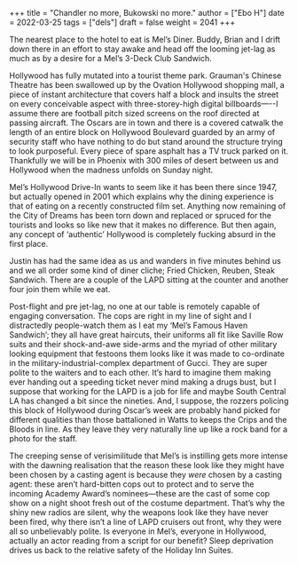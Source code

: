 +++
title = "Chandler no more, Bukowski no more."
author = ["Ebo H"]
date = 2022-03-25
tags = ["dels"]
draft = false
weight = 2041
+++

The nearest place to the hotel to eat is Mel’s Diner. Buddy, Brian and I drift
down there in an effort to stay awake and head off the looming jet-lag as much
as by a desire for a Mel’s 3-Deck Club Sandwich.

Hollywood has fully mutated into a tourist theme park. Grauman's Chinese Theatre
has been swallowed up by the Ovation Hollywood shopping mall, a piece of instant
architecture that covers half a block and insults the street on every
conceivable aspect with three-storey-high digital billboards—--I assume there are
football pitch sized screens on the roof directed at passing aircraft. The
Oscars are in town and there is a covered catwalk the length of an entire block
on Hollywood Boulevard guarded by an army of security staff who have nothing to
do but stand around the structure trying to look purposeful. Every piece of
spare asphalt has a TV truck parked on it. Thankfully we will be in Phoenix with
300 miles of desert between us and Hollywood when the madness unfolds on Sunday
night.

Mel’s Hollywood Drive-In wants to seem like it has been there since 1947, but
actually opened in 2001 which explains why the dining experience is that of
eating on a recently constructed film set. Anything now remaining of the City of
Dreams has been torn down and replaced or spruced for the tourists and looks so
like new that it makes no difference. But then again, any concept of ‘authentic’
Hollywood is completely fucking absurd in the first place.

Justin has had the same idea as us and wanders in five minutes behind us and we
all order some kind of diner cliche; Fried Chicken, Reuben, Steak Sandwich.
There are a couple of the LAPD sitting at the counter and another four join them
while we eat.

Post-flight and pre jet-lag, no one at our table is remotely capable of engaging
conversation. The cops are right in my line of sight and I distractedly
people-watch them as I eat my ‘Mel’s Famous Haven Sandwich’; they all have great
haircuts, their uniforms all fit like Saville Row suits and their shock-and-awe
side-arms and the myriad of other military looking equipment that festoons them
looks like it was made to co-ordinate in the military-industrial-complex
department of Gucci. They are super polite to the waiters and to each other.
It’s hard to imagine them making ever handing out a speeding ticket never mind
making a drugs bust, but I suppose that working for the LAPD is a job for life
and maybe South Central LA has changed a bit since the nineties. And, I suppose,
the rozzers policing this block of Hollywood during Oscar’s week are probably
hand picked for different qualities than those battalioned in Watts to keeps the
Crips and the Bloods in line. As they leave they very naturally line up like a
rock band for a photo for the staff.

The creeping sense of verisimilitude that Mel’s is instilling gets more intense
with the dawning realisation that the reason these look like they might have
been chosen by a casting agent is because they _were_ chosen by a casting agent:
these aren’t hard-bitten cops out to protect and to serve the incoming Academy
Award’s nominees—these are the cast of some cop show on a night shoot fresh out
of the costume department. That’s why the shiny new radios are silent, why the
weapons look like they have never been fired, why there isn’t a line of LAPD
cruisers out front, why they were all so unbelievably polite. Is everyone in
Mel’s, everyone in Hollywood, actually an actor reading from a script for our
benefit? Sleep deprivation drives us back to the relative safety of the Holiday
Inn Suites.
